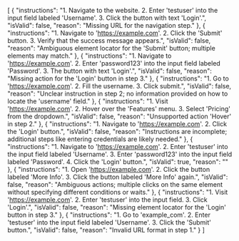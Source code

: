 [
    {
        "instructions": "1. Navigate to the website. 2. Enter 'testuser' into the input field labeled 'Username'. 3. Click the button with text 'Login'.",
        "isValid": false,
        "reason": "Missing URL for the navigation step."
    },
    {
        "instructions": "1. Navigate to 'https://example.com'. 2. Click the 'Submit' button. 3. Verify that the success message appears.",
        "isValid": false,
        "reason": "Ambiguous element locator for the 'Submit' button; multiple elements may match."
    },
    {
        "instructions": "1. Navigate to 'https://example.com'. 2. Enter 'password123' into the input field labeled 'Password'. 3. The button with text 'Login'.",
        "isValid": false,
        "reason": "Missing action for the 'Login' button in step 3."
    },
    {
        "instructions": "1. Go to 'https://example.com'. 2. Fill the username. 3. Click submit.",
        "isValid": false,
        "reason": "Unclear instruction in step 2; no information provided on how to locate the 'username' field."
    },
    {
        "instructions": "1. Visit 'https://example.com'. 2. Hover over the 'Features' menu. 3. Select 'Pricing' from the dropdown.",
        "isValid": false,
        "reason": "Unsupported action 'Hover' in step 2."
    },
    {
        "instructions": "1. Navigate to 'https://example.com'. 2. Click the 'Login' button.",
        "isValid": false,
        "reason": "Instructions are incomplete; additional steps like entering credentials are likely needed."
    },
    {
        "instructions": "1. Navigate to 'https://example.com'. 2. Enter 'testuser' into the input field labeled 'Username'. 3. Enter 'password123' into the input field labeled 'Password'. 4. Click the 'Login' button.",
        "isValid": true,
        "reason": ""
    },
    {
        "instructions": "1. Open 'https://example.com'. 2. Click the button labeled 'More Info'. 3. Click the button labeled 'More Info' again.",
        "isValid": false,
        "reason": "Ambiguous actions; multiple clicks on the same element without specifying different conditions or waits."
    },
    {
        "instructions": "1. Visit 'https://example.com'. 2. Enter 'testuser' into the input field. 3. Click 'Login'.",
        "isValid": false,
        "reason": "Missing element locator for the 'Login' button in step 3."
    },
    {
        "instructions": "1. Go to 'example_com'. 2. Enter 'testuser' into the input field labeled 'Username'. 3. Click the 'Submit' button.",
        "isValid": false,
        "reason": "Invalid URL format in step 1."
    }
]
